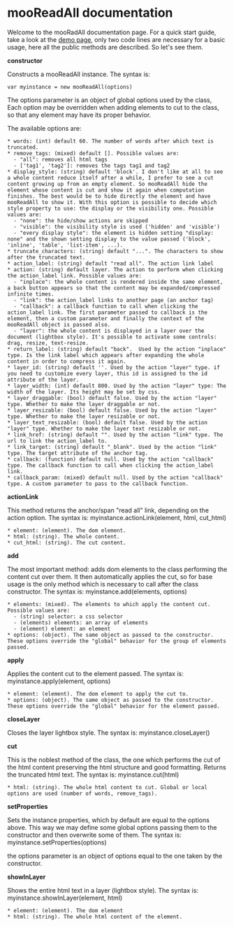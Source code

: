 mooReadAll documentation
========================

Welcome to the mooRadAll documentation page. For a quick start guide, take a look at the [demo page](http://www.abidibo.net/projects/js/mooReadAll/demo), only two code lines are necessary for a basic usage, here all the public methods are described. So let's see them.

**constructor**

Constructs a mooReadAll instance. The syntax is:

	var myinstance = new mooReadAll(options)

The options parameter is an object of global options used by the class, Each option may be overridden when adding elements to cut to the class, so that any element may have its proper behavior.

The available options are:

    * words: (int) default 60. The number of words after which text is truncated.
    * remove_tags: (mixed) default []. Possible values are:
      - "all": removes all html tags
      - ['tag1', 'tag2']: removes the tags tag1 and tag2
    * display_style: (string) default 'block'. I don't like at all to see a whole content reduce itself after a while, I prefer to see a cut content growing up from an empty element. So mooReadAll hide the element whose content is cut and show it again when computation finishes. The best would be to hide directly the element and have mooReadAll to show it. With this option is possible to decide which style property to use: the display or the visibility one. Possible values are:
      - "none": the hide/show actions are skipped
      - "visible": the visibility style is used ('hidden' and 'visible')
      - "every display style": the element is hidden setting "display: none" and the shown setting display to the value passed ('block', 'inline', 'table', 'list-item', ...).
    * truncate_characters: (string) default "...". The characters to show after the truncated text.
    * action_label: (string) default "read all". The action link label
    * action: (string) default layer. The action to perform when clicking the action_label link. Possible values are:
      - "inplace": the whole content is rendered inside the same element, a back button appears so that the content may be expanded/compressed infinite times.
      - "link": the action_label links to another page (an anchor tag)
      - "callback": a callback function to call when clicking the action_label link. The first parameter passed to callback is the element, then a custom parameter and finally the context of the mooReadAll object is passed also.
      - "layer": the whole content is displayed in a layer over the document (lightbox style). It's possible to activate some controls: drag, resize, text-resize.
    * return_label: (string) default "back".  Used by the action "inplace" type. Is the link label which appears after expanding the whole content in order to compress it again.
    * layer_id: (string) default ''. Used by the action "layer" type. if you need to customize every layer, this id is assigned to the id attribute of the layer.
    * layer_width: (int) default 800. Used by the action "layer" type: The width of the layer. Its height may be set by css.
    * layer_draggable: (bool) default false. Used by the action "layer" type. Whether to make the layer draggable or not.
    * layer_resizable: (bool) default false. Used by the action "layer" type. Whether to make the layer resizable or not.
    * layer_text_resizable: (bool) default false. Used by the action "layer" type. Whether to make the layer text resizable or not.
    * link_href: (string) default "". Used by the action "link" type. The url to link the action_label to. 
    * link_target: (string) default "_blank". Used by the action "link" type. The target attribute of the anchor tag.
    * callback: (function) default null. Used by the action "callback" type. The callback function to call when clicking the action_label link.
    * callback_param: (mixed) default null. Used by the action "callback" type. A custom parameter to pass to the callback function. 

**actionLink**

This method returns the anchor/span "read all" link, depending on the action option. The syntax is:
myinstance.actionLink(element, html, cut_html)

    * element: (element). The dom element.
    * html: (string). The whole content.
    * cut_html: (string). The cut content.

**add**

The most important method: adds dom elements to the class performing the content cut over them. It then automatically applies the cut, so for base usage is the only method which is necessary to call after the class constructor. The syntax is:
myinstance.add(elements, options)

    * elements: (mixed). The elements to which apply the content cut. Possible values are:
      - (string) selector: a css selector
      - (elements) elements: an array of elements
      - (element) element: an element
    * options: (object). The same object as passed to the constructor. These options override the "global" behavior for the group of elements passed. 

**apply**

Applies the content cut to the element passed. The syntax is:
myinstance.apply(element, options)

    * element: (element). The dom element to apply the cut to.
    * options: (object). The same object as passed to the constructor. These options override the "global" behavior for the element passed.

**closeLayer**

Closes the layer lightbox style. The syntax is:
myinstance.closeLayer()

**cut**

This is the noblest method of the class, the one which performs the cut of the html content preserving the html structure and good formatting. Returns the truncated html text. The syntax is:
myinstance.cut(html)

    * html: (string). The whole html content to cut. Global or local options are used (number of words, remove_tags).

**setProperties**

Sets the instance properties, which by default are equal to the options above. This way we may define some global options passing them to the constructor and then overwrite some of them. The syntax is:
myinstance.setProperties(options)

the options parameter is an object of options equal to the one taken by the constructor.

**showInLayer**

Shows the entire html text in a layer (lightbox style). The syntax is:
myinstance.showInLayer(element, html)

    * element: (element). The dom element
    * html: (string). The whole html content of the element. 
